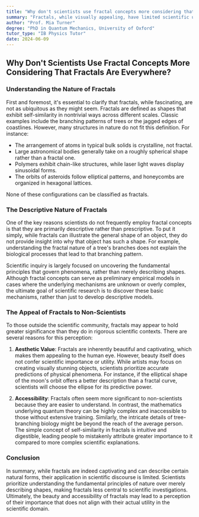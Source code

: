 ```yaml
---
title: "Why don't scientists use fractal concepts more considering that fractals are everywhere?"
summary: "Fractals, while visually appealing, have limited scientific use. They are descriptive, not prescriptive, meaning they can describe shapes but not explain underlying mechanisms. Science prioritizes understanding principles, not just describing shapes. Although fractals appear frequently in nature, most objects like atoms, planets, and light waves are not fractal in nature."
author: "Prof. Mia Turner"
degree: "PhD in Quantum Mechanics, University of Oxford"
tutor_type: "IB Physics Tutor"
date: 2024-06-09
---
```


## Why Don't Scientists Use Fractal Concepts More Considering That Fractals Are Everywhere?

### Understanding the Nature of Fractals

First and foremost, it's essential to clarify that fractals, while fascinating, are not as ubiquitous as they might seem. Fractals are defined as shapes that exhibit self-similarity in nontrivial ways across different scales. Classic examples include the branching patterns of trees or the jagged edges of coastlines. However, many structures in nature do not fit this definition. For instance:

- The arrangement of atoms in typical bulk solids is crystalline, not fractal.
- Large astronomical bodies generally take on a roughly spherical shape rather than a fractal one.
- Polymers exhibit chain-like structures, while laser light waves display sinusoidal forms.
- The orbits of asteroids follow elliptical patterns, and honeycombs are organized in hexagonal lattices.

None of these configurations can be classified as fractals.

### The Descriptive Nature of Fractals

One of the key reasons scientists do not frequently employ fractal concepts is that they are primarily descriptive rather than prescriptive. To put it simply, while fractals can illustrate the general shape of an object, they do not provide insight into why that object has such a shape. For example, understanding the fractal nature of a tree's branches does not explain the biological processes that lead to that branching pattern. 

Scientific inquiry is largely focused on uncovering the fundamental principles that govern phenomena, rather than merely describing shapes. Although fractal concepts can serve as preliminary empirical models in cases where the underlying mechanisms are unknown or overly complex, the ultimate goal of scientific research is to discover these basic mechanisms, rather than just to develop descriptive models.

### The Appeal of Fractals to Non-Scientists

To those outside the scientific community, fractals may appear to hold greater significance than they do in rigorous scientific contexts. There are several reasons for this perception:

1. **Aesthetic Value**: Fractals are inherently beautiful and captivating, which makes them appealing to the human eye. However, beauty itself does not confer scientific importance or utility. While artists may focus on creating visually stunning objects, scientists prioritize accurate predictions of physical phenomena. For instance, if the elliptical shape of the moon's orbit offers a better description than a fractal curve, scientists will choose the ellipse for its predictive power.

2. **Accessibility**: Fractals often seem more significant to non-scientists because they are easier to understand. In contrast, the mathematics underlying quantum theory can be highly complex and inaccessible to those without extensive training. Similarly, the intricate details of tree-branching biology might be beyond the reach of the average person. The simple concept of self-similarity in fractals is intuitive and digestible, leading people to mistakenly attribute greater importance to it compared to more complex scientific explanations.

### Conclusion

In summary, while fractals are indeed captivating and can describe certain natural forms, their application in scientific discourse is limited. Scientists prioritize understanding the fundamental principles of nature over merely describing shapes, making fractals less central to scientific investigations. Ultimately, the beauty and accessibility of fractals may lead to a perception of their importance that does not align with their actual utility in the scientific domain.
    